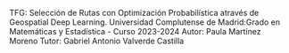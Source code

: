 TFG: Selección de Rutas con Optimización Probabilística através de Geospatial Deep Learning.
Universidad Complutense de Madrid:Grado en Matemáticas y Estadística - Curso 2023-2024
Autor: Paula Martínez Moreno
Tutor: Gabriel Antonio Valverde Castilla

